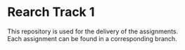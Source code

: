 # Rearch Track 1
This repository is used for the delivery of the assignments.<br/>
Each assignment can be found in a corresponding branch.
